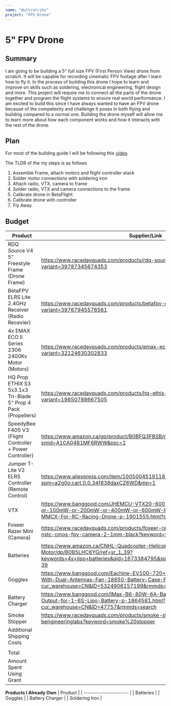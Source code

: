 ```yaml
---
name: "@ultratrikx"
project: "FPV Drone"
---
```


# 5" FPV Drone

## Summary

I am going to be building a 5" full size FPV (First Person View) drone from scratch. It will be capable for recording cinematic FPV footage after I learn how to fly it. In the process of building this drone I hope to learn and improve on skills such as soldering, electronical engineering, flight design and more. This project will require me to connect all the parts of the drone together and program the flight systems to ensure real world performance. I am excited to build this since I have always wanted to have an FPV drone because of the compelexity and challenge it poses in both flying and building compared to a normal one. Building the drone myself will allow me to learn more about how each component works and how it interacts with the rest of the drone.

## Plan

For most of the building guide I will be following this [video](https://www.youtube.com/watch?v=e0nFgiWlVYk).

The TLDR of the my steps is as follows
1. Assemble Frame, attach motors and flight controller stack
2. Solder motor connections with soldering iron
3. Attach radio, VTX, camera to frame
4. Solder radio, VTX and camera connections to the frame
5. Calibrate drone in BetaFlight
6. Calibrate drone with controller
7. Fly Away

## Budget

| Product                | Supplier/Link                                                        | Cost   |
| ---------------------- | -------------------------------------------------------------------- | ------ |
| RDQ Source V4 5" Freestyle Frame (Drone Frame) | https://www.racedayquads.com/products/rdq-source-one-v4-5-freestyle-frame?variant=39787345674353 | $29.99 |
| BetaFPV ELRS Lite 2.4GHz Receiver (Radio Recevier) | https://www.racedayquads.com/products/betafpv-elrs-lite-2-4ghz-receiver?variant=39767945576561 | $11.99 |
| 4x EMAX ECO II Series 2306 2400Kv Motor (Motors) | https://www.racedayquads.com/products/emax-eco-ii-2306-2400kv-motor?variant=32124630302833 | 4 x $15.99 ($63.96) |
| HQ Prop ETHIX S3 5x3.1x3 Tri-Blade 5" Prop 4 Pack (Propellers) | https://www.racedayquads.com/products/hq-ethix-s3-watermelon-props?variant=19850788667505 | $3.49 |
| SpeedyBee F405 V3 (Flight Controller + Power Controller) | https://www.amazon.ca/gp/product/B0BFQ3FBSB/ref=ox_sc_act_title_2?smid=A1CA0481MF6RWW&psc=1 | $42.37 |
| Jumper T-Lite V2 ELRS Controller (Remote Control) | https://www.aliexpress.com/item/1005004519118358.html?spm=a2g0o.cart.0.0.34f838daxCZ6WD&mp=1 | $72.61 |
| VTX |https://www.banggood.com/JHEMCU-VTX20-600-5_8Ghz-40CH-PIT-or-25mW-or-100mW-or-200mW-or-400mW-or-600mW-IRC-FPV-Transmitter-20x20mm-MMCX-For-RC-Racing-Drone-p-1901555.html?cur_warehouse=CN | $19.46 |
| Foxeer Razer Mini (Camera) | https://www.racedayquads.com/products/foxeer-razer-mini-1200tvl-4-3-pal-nstc-cmos-fpv-camera-2-1mm-black?keyword=foxeer%20razer%20mini&aff=58 | $19.90 | 
| Batteries | https://www.amazon.ca/CNHL-Quadcopter-Helicopter-Airplane-Multi-Motor/dp/B0B5LHC6YG/ref=sr_1_39?keywords=4s+lipo+batteries&qid=1673384795&sprefix=4s+%2Caps%2C915&sr=8-39 | $40.97 |
| Goggles | https://www.banggood.com/Eachine-EV100-720+540-5_8G-72CH-FPV-Goggles-With-Dual-Antennas-Fan-18650-Battery-Case-For-RC-Drone-p-1182469.html?cur_warehouse=CN&ID=5324906157199&rmmds=search | $128.31 |
| Battery Charger | https://www.banggood.com/IMax-B6-80W-6A-Battery-Balance-Charger-T-Plug-Output-for-1-6S-Lipo-Battery-p-1864581.html?cur_warehouse=CN&ID=47757&rmmds=search | $40.73 |
| Smoke Stopper | https://www.racedayquads.com/products/smoke-stopper-by-rdq-and-bengineeringlabs?keyword=smoke%20stopper | $6.95 |
| Additional Shipping Costs |                                                                      | $25.00 |
||||
| Total                  |                                                                      | $485.83 |
| Amount Spent Using Grant | | $249.91 | 


**Products I Already Own**
| Product                |
| ---------------------- |
| Batteries | 
| Goggles |
| Battery Charger | 
| Soldering Iron |

